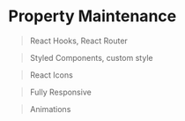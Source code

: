 # Property Maintenance

> React Hooks, React Router

> Styled Components, custom style

> React Icons

> Fully Responsive

> Animations
